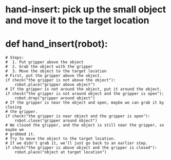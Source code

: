 # hand-insert: pick up the small object and move it to the target location
# def hand_insert(robot):
    # Steps:
    #  1. Put gripper above the object
    #  2. Grab the object with the gripper
    #  3. Move the object to the target location
    # First, put the gripper above the object.
    if check("the gripper is not above the object"):
        robot.place("gripper above object")
    # If the gripper is not around the object, put it around the object.
    if check("the gripper is not around object and the gripper is open"):
        robot.drop("gripper around object")
    # If the gripper is near the object and open, maybe we can grab it by closing
    # the gripper.
    if check("the gripper is near object and the gripper is open"):
        robot.close("gripper around object")
    # We closed the gripper, and the object is still near the gripper, so maybe we
    # grabbed it.
    # Try to move the object to the target location.
    # If we didn't grab it, we'll just go back to an earlier step.
    if check("the gripper is above object and the gripper is closed"):
        robot.place("object at target location")